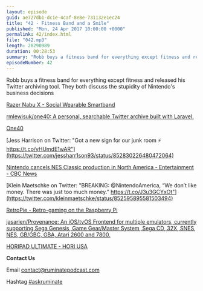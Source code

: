```yaml
---
layout: episode
guid: ae727db1-dc1e-4caf-8e8e-731132e1ec24
title: "42 - Fitness Band and a Smile"
published: "Mon, 24 Apr 2017 10:00:00 +0000"
permalink: 42/index.html
file: "042.mp3"
length: 28290989
duration: 00:28:53
summary: "Robb buys a fitness band for everything except fitness and released his Twitter archiving tool. They both discuss the stupidity of Nintendo's business decisions"
episodeNumber: 42
---
```


Robb buys a fitness band for everything except fitness and released his Twitter archiving tool. They both discuss the stupidity of Nintendo's business decisions

[Razer Nabu X - Social Wearable Smartband](https://www.razerzone.com/gb-en/nabu-x)

[rmlewisuk/one40: A personal, searchable Twitter archive built with Laravel.](https://github.com/rmlewisuk/one40)

[One40](http://tweets.rbbl.ws/)

[Jess Harrison on Twitter: "Got a new sign for our junk room ⚡️ https://t.co/yHUmdE1wAR"](https://twitter.com/jessharr1son93/status/852830226480472064)

[Nintendo cancels NES Classic production in North America - Entertainment - CBC News](http://www.cbc.ca/news/entertainment/nintendo-nes-classic-cancelled-1.4070179)

[Klein Maetschke on Twitter: "BREAKING: @NintendoAmerica, “We don’t like money. There was just too much money.” https://t.co/J3u3GCYxOt"](https://twitter.com/kleinmaetschke/status/852595895581503494)

[RetroPie - Retro-gaming on the Raspberry Pi](https://retropie.org.uk/)

[jasarien/Provenance: An iOS/tvOS Frontend for multiple emulators, currently supporting Sega Genesis, Game Gear/Master System, Sega CD, 32X, SNES, NES, GB/GBC, GBA, Atari 2600 and 7800.](https://github.com/jasarien/Provenance)

[HORIPAD ULTIMATE - HORI USA](http://stores.horiusa.com/horipad-ultimate/)

**Contact Us**

Email [contact@ruminatepodcast.com](mailto:contact@ruminatepodcast.com)

Hashtag [#askruminate](https://twitter.com/search?q=askruminate)
